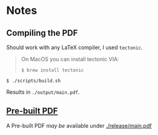 # Notes

## Compiling the PDF

Should work with any LaTeX compiler, I used `tectonic`.

> On MacOS you can install tectonic VIA:
> ```
> $ brew install tectonic
> ```



```shell
$ ./scripts/build.sh
```

Results in `./output/main.pdf`. 

## [Pre-built PDF](./release/main.pdf)
A Pre-built PDF *may be* available under [./release/main.pdf](./release/main.pdf)
